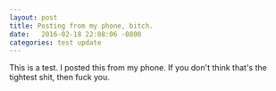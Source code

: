 ```yaml
---
layout: post
title: Posting from my phone, bitch.
date:   2016-02-18 22:08:06 -0800
categories: test update
---
```

This is a test. I posted this from my phone.  If you don't think
that's the tightest shit, then fuck you.
